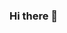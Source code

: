 ### Hi there 👋

<!--
**MehmetEminYagli/MehmetEminYagli** is a ✨ _special_ ✨ repository because its `README.md` (this file) appears on your GitHub profile.

Here are some ideas to get you started:

👋 Hi, I’m @MehmetEminYagli
👀 I’m interested in mobil developer and web developer
🌱 I’m currently learning java and kotling
💞️ I’m looking to collaborate on ...
📫 How to reach me e-mail: m.eminyagli@gmail.com
-->
